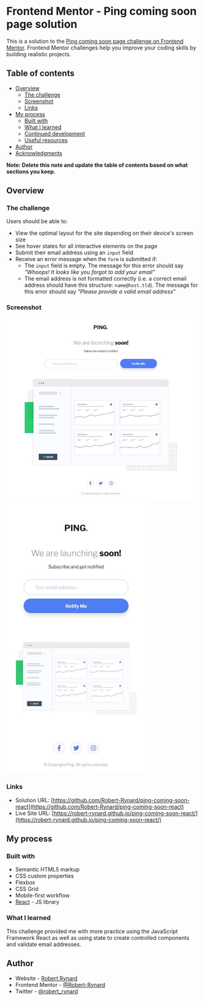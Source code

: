 # Frontend Mentor - Ping coming soon page solution

This is a solution to the [Ping coming soon page challenge on Frontend Mentor](https://www.frontendmentor.io/challenges/ping-single-column-coming-soon-page-5cadd051fec04111f7b848da). Frontend Mentor challenges help you improve your coding skills by building realistic projects.

## Table of contents

- [Overview](#overview)
  - [The challenge](#the-challenge)
  - [Screenshot](#screenshot)
  - [Links](#links)
- [My process](#my-process)
  - [Built with](#built-with)
  - [What I learned](#what-i-learned)
  - [Continued development](#continued-development)
  - [Useful resources](#useful-resources)
- [Author](#author)
- [Acknowledgments](#acknowledgments)

**Note: Delete this note and update the table of contents based on what sections you keep.**

## Overview

### The challenge

Users should be able to:

- View the optimal layout for the site depending on their device's screen size
- See hover states for all interactive elements on the page
- Submit their email address using an `input` field
- Receive an error message when the `form` is submitted if:
  - The `input` field is empty. The message for this error should say _"Whoops! It looks like you forgot to add your email"_
  - The email address is not formatted correctly (i.e. a correct email address should have this structure: `name@host.tld`). The message for this error should say _"Please provide a valid email address"_

### Screenshot

![](./src/images/solution-desktop.jpg)
![](./src/images/solution-mobile.jpg)

### Links

- Solution URL: [https://github.com/Robert-Rynard/ping-coming-soon-react](https://github.com/Robert-Rynard/ping-coming-soon-react)
- Live Site URL: [https://robert-rynard.github.io/ping-coming-soon-react/](https://robert-rynard.github.io/ping-coming-soon-react/)

## My process

### Built with

- Semantic HTML5 markup
- CSS custom properties
- Flexbox
- CSS Grid
- Mobile-first workflow
- [React](https://reactjs.org/) - JS library

### What I learned

This challenge provided me with more practice using the JavaScript Framework React as well as using state to create controlled components and validate email addresses.

## Author

- Website - [Robert Rynard](https://github.com/Robert-Rynard)
- Frontend Mentor - [@Robert-Rynard](https://www.frontendmentor.io/profile/Robert-Rynard)
- Twitter - [@robert_rynard](https://www.twitter.com/robert_rynard)
